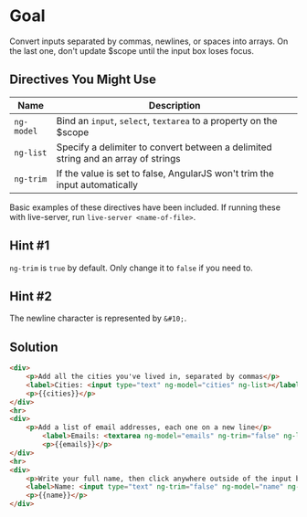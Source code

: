 # Goal
Convert inputs separated by commas, newlines, or spaces into arrays. On the last one, don't update $scope until the input box loses focus.

## Directives You Might Use
| Name | Description |
| ---- | ----------- |
|`ng-model`| Bind an `input`, `select`, `textarea` to a property on the $scope |
|`ng-list`| Specify a delimiter to convert between a delimited string and an array of strings |
|`ng-trim`| If the value is set to false, AngularJS won't trim the input automatically |

Basic examples of these directives have been included. If running these with live-server, run `live-server <name-of-file>`.

## Hint #1
`ng-trim` is `true` by default. Only change it to `false` if you need to.

## Hint #2
The newline character is represented by `&#10;`. 

## Solution
```html
<div>
	<p>Add all the cities you've lived in, separated by commas</p>
	<label>Cities: <input type="text" ng-model="cities" ng-list></label>
	<p>{{cities}}</p>
</div>
<hr>
<div>
	<p>Add a list of email addresses, each one on a new line</p>
		<label>Emails: <textarea ng-model="emails" ng-trim="false" ng-list="&#10;" rows="4", cols="20"></textarea></label>
		<p>{{emails}}</p>
</div>
<hr>
<div>
	<p>Write your full name, then click anywhere outside of the input box</p>
	<label>Name: <input type="text" ng-trim="false" ng-model="name" ng-model-options="{updateOn: 'blur'}" ng-list=" "></label>
	<p>{{name}}</p>
</div>
```
